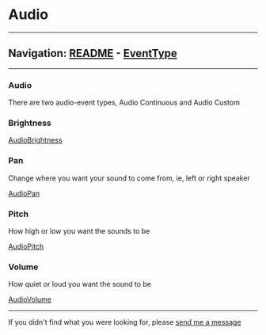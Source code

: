 # Audio


---
Navigation: [README](README.md) - [EventType](EventType.md)
---







---


### Audio

There are two audio-event types, Audio Continuous and Audio Custom






### Brightness





[AudioBrightness](AudioBrightness.md)


### Pan

Change where you want your sound to come from, ie, left or right speaker



[AudioPan](AudioPan.md)


### Pitch

How high or low you want the sounds to be



[AudioPitch](AudioPitch.md)


### Volume

How quiet or loud you want the sound to be



[AudioVolume](AudioVolume.md)





---

If you didn't find what you were looking for, please [send me a message](mailto:contact+help@haptrix.com)